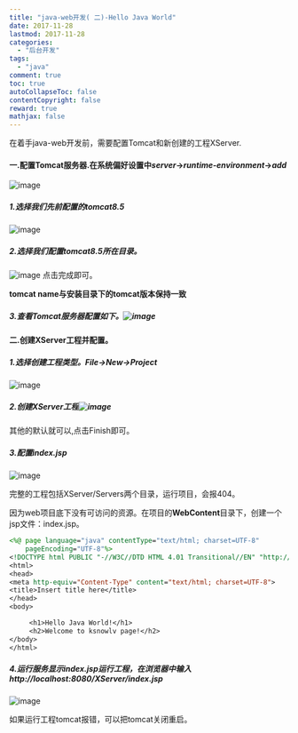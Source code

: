 ```yaml
---
title: "java-web开发( 二)-Hello Java World"
date: 2017-11-28
lastmod: 2017-11-28
categories:
  - "后台开发"
tags:
  - "java"
comment: true
toc: true
autoCollapseToc: false
contentCopyright: false
reward: true
mathjax: false
---
```


在着手java-web开发前，需要配置Tomcat和新创建的工程XServer.
 <!--more-->

#### 一.配置Tomcat服务器.在系统偏好设置中*server*->*runtime-environment*->*add*

![image](/images/post/2017-11-28-javawebkai-fa-2/runtime-environment-config.png) 

##### 1.选择我们先前配置的tomcat8.5
![image](/images/post/2017-11-28-javawebkai-fa-2/runtime-environment-config1.png) 
##### 2.选择我们配置tomcat8.5所在目录。
![image](/images/post/2017-11-28-javawebkai-fa-2/runtime-environment-config2.png) 
点击完成即可。

**tomcat  name与安装目录下的tomcat版本保持一致**

##### 3.查看Tomcat服务器配置如下。![image](/images/post/2017-11-28-javawebkai-fa-2/runtime-environment-config3.png) 

#### 二.创建XServer工程并配置。
##### 1.选择创建工程类型。*File*->*New*->*Project*
![image](/images/post/2017-11-28-javawebkai-fa-2/new_project_type.png)

##### 2.创建XServer工程![image](/images/post/2017-11-28-javawebkai-fa-2/new_project_xserver.png)
其他的默认就可以,点击Finish即可。

##### 3.配置index.jsp
![image](/images/post/2017-11-28-javawebkai-fa-2/new_project_index_jsp.png)

完整的工程包括XServer/Servers两个目录，运行项目，会报404。


因为web项目底下没有可访问的资源。在项目的**WebContent**目录下，创建一个jsp文件：index.jsp。

```jsp
<%@ page language="java" contentType="text/html; charset=UTF-8"
    pageEncoding="UTF-8"%>
<!DOCTYPE html PUBLIC "-//W3C//DTD HTML 4.01 Transitional//EN" "http://www.w3.org/TR/html4/loose.dtd">
<html>
<head>
<meta http-equiv="Content-Type" content="text/html; charset=UTF-8">
<title>Insert title here</title>
</head>
<body>

     <h1>Hello Java World!</h1>  
     <h2>Welcome to ksnowlv page!</h2>
</body>
</html>
```

##### 4.运行服务显示index.jsp运行工程，在浏览器中输入**http://localhost:8080/XServer/index.jsp**

![image](/images/post/2017-11-28-javawebkai-fa-2/new_project_xserver_result.png)

如果运行工程tomcat报错，可以把tomcat关闭重启。
